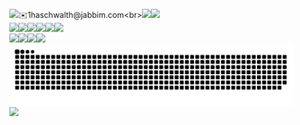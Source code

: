 ![](https://readme-typing-svg.herokuapp.com?font=JetBrains+Mono&height=60&lines=print("Hello+World!"))✉️1haschwalth@jabbim.com<br>[![](https://img.shields.io/badge/blog-black?style=for-the-badge&logo=github)](https://github.com/1Haschwalth/1Haschwalth/issues)[![](https://img.shields.io/badge/forum-black?style=for-the-badge&logo=github)](https://github.com/1Haschwalth/1Haschwalth/discussions)<br>[![](https://img.shields.io/badge/gitlab-orange?style=for-the-badge&logo=gitlab)](https://gitlab.com/1Haschwalth)[![](https://img.shields.io/badge/codeberg-blue?style=for-the-badge&logo=codeberg)](https://codeberg.org/1Haschwalth)[![](https://img.shields.io/badge/huggingface-yellow?style=for-the-badge&logo=huggingface)](https://huggingface.co/1Haschwalth)[![](https://img.shields.io/badge/stackoverflow-white?style=for-the-badge&logo=stackoverflow)](https://stackoverflow.com/users/23490468/1haschwalth)[![](https://img.shields.io/badge/twitter-black?style=for-the-badge&logo=x)](https://x.com/1Haschwalth)[![](https://img.shields.io/badge/mastodon-darkblue?style=for-the-badge&logo=mastodon)](https://mastodon.social/@1Haschwalth)<br>[![](https://img.shields.io/badge/稀土掘金-blue?style=for-the-badge&logo=juejin)](https://juejin.cn/user/2421543671962520/collections)[![](https://img.shields.io/badge/afdian-8A2BE2?style=for-the-badge)](https://afdian.com/a/Haschwalth15)[![](https://img.shields.io/badge/zhihu-056DE8?style=for-the-badge&logo=zhihu)](https://www.zhihu.com/people/Jugrammar)[![](https://img.shields.io/badge/bilibili-E84B85?style=for-the-badge&logo=bilibili)](https://space.bilibili.com/323328689)![](https://raw.githubusercontent.com/platane/snk/output/github-contribution-grid-snake-dark.svg)![](https://skillicons.dev/icons?i=pr,ps,ai,ae,autocad,anaconda,py,java,js,powershell,html,md,latex,mysql,git)
